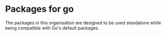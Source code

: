 # Packages for go

The packages in this organisation are designed to be used standalone while being compatible with Go's default packages.
